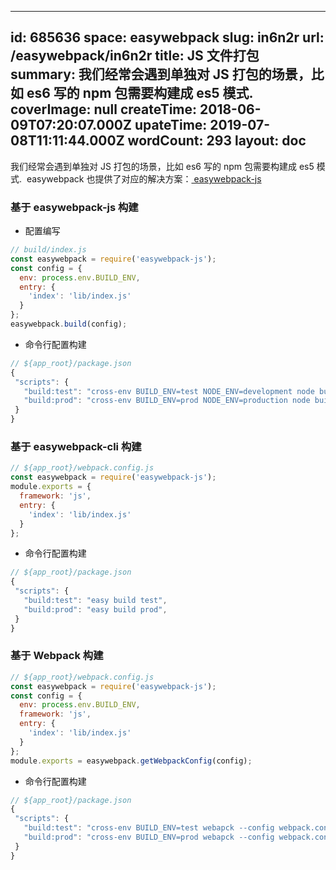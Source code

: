 
---
id: 685636
space: easywebpack
slug: in6n2r
url: /easywebpack/in6n2r
title: JS 文件打包
summary: 我们经常会遇到单独对 JS 打包的场景，比如 es6 写的 npm 包需要构建成 es5 模式. 
coverImage: null
createTime: 2018-06-09T07:20:07.000Z 
upateTime: 2019-07-08T11:11:44.000Z
wordCount: 293
layout: doc
---
我们经常会遇到单独对 JS 打包的场景，比如 es6 写的 npm 包需要构建成 es5 模式.  easywebpack 也提供了对应的解决方案：[ easywebpack-js](https://github.com/hubcarl/easywebpack-js)


### 基于 easywebpack-js 构建

- 配置编写


```javascript
// build/index.js
const easywebpack = require('easywebpack-js');
const config = {
  env: process.env.BUILD_ENV,
  entry: {
    'index': 'lib/index.js'
  }
};
easywebpack.build(config);
```

- 命令行配置构建


```javascript
// ${app_root}/package.json
{
 "scripts": {
   "build:test": "cross-env BUILD_ENV=test NODE_ENV=development node build/index.js",
   "build:prod": "cross-env BUILD_ENV=prod NODE_ENV=production node build/index.js",
 }
}
```


### 基于 easywebpack-cli 构建

```javascript
// ${app_root}/webpack.config.js
const easywebpack = require('easywebpack-js');
module.exports = {
  framework: 'js',
  entry: {
    'index': 'lib/index.js'
  }
};
```

- 命令行配置构建


```javascript
// ${app_root}/package.json
{
 "scripts": {
   "build:test": "easy build test",
   "build:prod": "easy build prod",
 }
}
```



### 基于 Webpack 构建


```javascript
// ${app_root}/webpack.config.js
const easywebpack = require('easywebpack-js');
const config = {
  env: process.env.BUILD_ENV,
  framework: 'js',
  entry: {
    'index': 'lib/index.js'
  }
};
module.exports = easywebpack.getWebpackConfig(config);
```

- 命令行配置构建


```javascript
// ${app_root}/package.json
{
 "scripts": {
   "build:test": "cross-env BUILD_ENV=test webapck --config webpack.config.js",
   "build:prod": "cross-env BUILD_ENV=prod webapck --config webpack.config.js",
 }
}
```


  